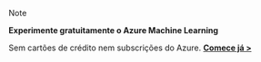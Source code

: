 > [!NOTE]
> 
> **Experimente gratuitamente o Azure Machine Learning**
> 
> Sem cartões de crédito nem subscrições do Azure. <a href="https://studio.azureml.net/?selectAccess=true&o=2" target="_blank">**Comece já >**</a>
> 
> 



<!--HONumber=Nov16_HO2-->


